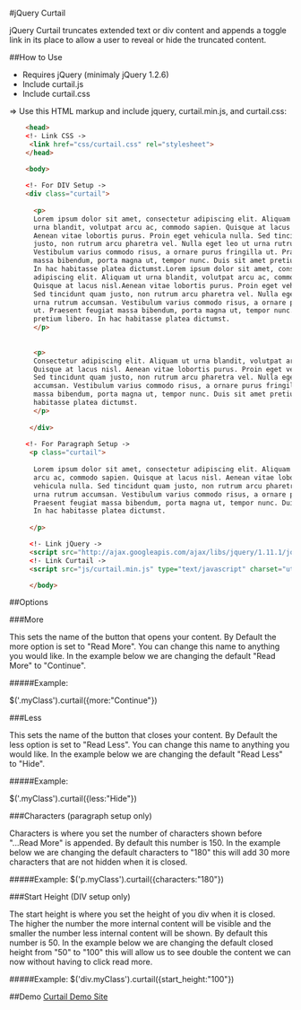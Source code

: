 #jQuery Curtail

jQuery Curtail truncates extended text or div content and appends a toggle link in its place to allow a user to reveal or hide the truncated content.

##How to Use
- Requires jQuery (minimaly jQuery 1.2.6)
- Include curtail.js
- Include curtail.css

=> Use this HTML markup and include jquery, curtail.min.js, and curtail.css:

```html
    <head>
    <!- Link CSS ->
	 <link href="css/curtail.css" rel="stylesheet">
    </head>
    
    <body>

    <!- For DIV Setup ->
	<div class="curtail"> 
 
      <p>
      Lorem ipsum dolor sit amet, consectetur adipiscing elit. Aliquam ut
      urna blandit, volutpat arcu ac, commodo sapien. Quisque at lacus nisl. 
      Aenean vitae lobortis purus. Proin eget vehicula nulla. Sed tincidunt quam 
      justo, non rutrum arcu pharetra vel. Nulla eget leo ut urna rutrum accumsan. 
      Vestibulum varius commodo risus, a ornare purus fringilla ut. Praesent feugiat 
      massa bibendum, porta magna ut, tempor nunc. Duis sit amet pretium libero. 
      In hac habitasse platea dictumst.Lorem ipsum dolor sit amet, consectetur 
      adipiscing elit. Aliquam ut urna blandit, volutpat arcu ac, commodo sapien.
      Quisque at lacus nisl.Aenean vitae lobortis purus. Proin eget vehicula nulla. 
      Sed tincidunt quam justo, non rutrum arcu pharetra vel. Nulla eget leo ut 
      urna rutrum accumsan. Vestibulum varius commodo risus, a ornare purus fringilla 
      ut. Praesent feugiat massa bibendum, porta magna ut, tempor nunc. Duis sit amet
      pretium libero. In hac habitasse platea dictumst. 
      </p> 
 
 
      <p> 
      Consectetur adipiscing elit. Aliquam ut urna blandit, volutpat arcu ac, commodo sapien.
      Quisque at lacus nisl. Aenean vitae lobortis purus. Proin eget vehicula nulla. 
      Sed tincidunt quam justo, non rutrum arcu pharetra vel. Nulla eget leo ut urna rutrum 
      accumsan. Vestibulum varius commodo risus, a ornare purus fringilla ut. Praesent feugiat 
      massa bibendum, porta magna ut, tempor nunc. Duis sit amet pretium libero. In hac 
      habitasse platea dictumst.
      </p> 
 
	 </div> 
 
 	<!- For Paragraph Setup ->
     <p class="curtail"> 
 
      Lorem ipsum dolor sit amet, consectetur adipiscing elit. Aliquam ut urna blandit, volutpat 
      arcu ac, commodo sapien. Quisque at lacus nisl. Aenean vitae lobortis purus. Proin eget 
      vehicula nulla. Sed tincidunt quam justo, non rutrum arcu pharetra vel. Nulla eget leo ut 
      urna rutrum accumsan. Vestibulum varius commodo risus, a ornare purus fringilla ut. 
      Praesent feugiat massa bibendum, porta magna ut, tempor nunc. Duis sit amet pretium libero. 
      In hac habitasse platea dictumst.
 
     </p>

     <!- Link jQuery ->
     <script src="http://ajax.googleapis.com/ajax/libs/jquery/1.11.1/jquery.min.js"></script> 
 	 <!- Link Curtail ->
	 <script src="js/curtail.min.js" type="text/javascript" charset="utf-8"></script>

	 </body>
```


##Options

###More

This sets the name of the button that opens your content. By Default the more option is set to "Read More". You can change this name to anything you would like. In the example below we are changing the default "Read More" to "Continue".

#####Example:

$('.myClass').curtail({more:"Continue"})


###Less

This sets the name of the button that closes your content. By Default the less option is set to "Read Less". You can change this name to anything you would like. In the example below we are changing the default "Read Less" to "Hide".

#####Example:

$('.myClass').curtail({less:"Hide"})

###Characters (paragraph setup only)

Characters is where you set the number of characters shown before "...Read More" is appended. By default this number is 150. In the example below we are changing the default characters to "180" this will add 30 more characters that are not hidden when it is closed.

#####Example:
$('p.myClass').curtail({characters:"180"})

###Start Height (DIV setup only)

The start height is where you set the height of you div when it is closed. The higher the number the more internal content will be visible and the smaller the number less internal content will be shown. By default this number is 50. In the example below we are changing the default closed height from "50" to "100" this will allow us to see double the content we can now without having to click read more.

#####Example:
$('div.myClass').curtail({start_height:"100"})

##Demo
[Curtail Demo Site](https://www.jeffreyjpoland.com/jquery/curtail/)
